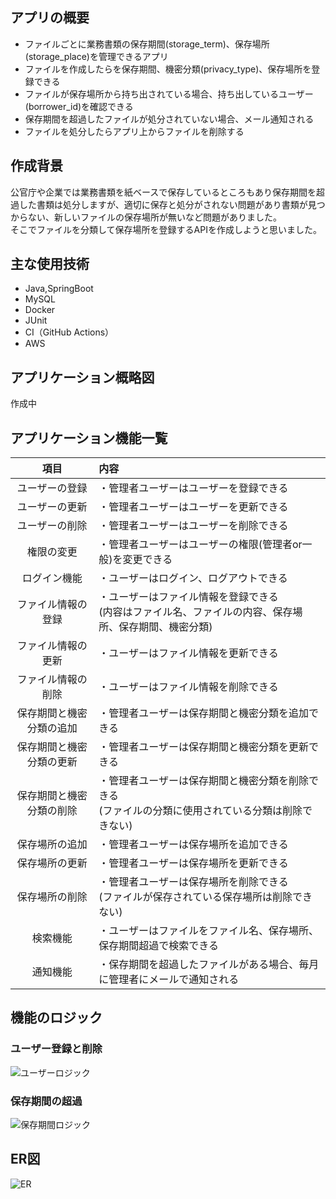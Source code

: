 ## アプリの概要
* ファイルごとに業務書類の保存期間(storage_term)、保存場所(storage_place)を管理できるアプリ
* ファイルを作成したらを保存期間、機密分類(privacy_type)、保存場所を登録できる
* ファイルが保存場所から持ち出されている場合、持ち出しているユーザー(borrower_id)を確認できる
* 保存期間を超過したファイルが処分されていない場合、メール通知される
* ファイルを処分したらアプリ上からファイルを削除する

## 作成背景
公官庁や企業では業務書類を紙ベースで保存しているところもあり保存期間を超過した書類は処分しますが、適切に保存と処分がされない問題があり書類が見つからない、新しいファイルの保存場所が無いなど問題がありました。<br>
そこでファイルを分類して保存場所を登録するAPIを作成しようと思いました。

## 主な使用技術
* Java,SpringBoot
* MySQL
* Docker
* JUnit
* CI（GitHub Actions）
* AWS

## アプリケーション概略図
作成中

## アプリケーション機能一覧
| 項目 | 内容 |
| :----: | :----------------------- |
| ユーザーの登録 | ・管理者ユーザーはユーザーを登録できる |
| ユーザーの更新 | ・管理者ユーザーはユーザーを更新できる |
| ユーザーの削除 | ・管理者ユーザーはユーザーを削除できる |
| 権限の変更 | ・管理者ユーザーはユーザーの権限(管理者or一般)を変更できる |
| ログイン機能 | ・ユーザーはログイン、ログアウトできる |
| ファイル情報の登録 | ・ユーザーはファイル情報を登録できる<br> (内容はファイル名、ファイルの内容、保存場所、保存期間、機密分類) |
| ファイル情報の更新 | ・ユーザーはファイル情報を更新できる |
| ファイル情報の削除 | ・ユーザーはファイル情報を削除できる　　|
| 保存期間と機密分類の追加 | ・管理者ユーザーは保存期間と機密分類を追加できる　　|
| 保存期間と機密分類の更新 | ・管理者ユーザーは保存期間と機密分類を更新できる　　|
| 保存期間と機密分類の削除 | ・管理者ユーザーは保存期間と機密分類を削除できる<br> (ファイルの分類に使用されている分類は削除できない)　　|
| 保存場所の追加 | ・管理者ユーザーは保存場所を追加できる　　|
| 保存場所の更新 | ・管理者ユーザーは保存場所を更新できる　　|
| 保存場所の削除 | ・管理者ユーザーは保存場所を削除できる<br> (ファイルが保存されている保存場所は削除できない)　　|
| 検索機能 | ・ユーザーはファイルをファイル名、保存場所、保存期間超過で検索できる |
| 通知機能 | ・保存期間を超過したファイルがある場合、毎月に管理者にメールで通知される |

## 機能のロジック
### ユーザー登録と削除
![ユーザーロジック](https://github.com/chie-hira/documents-management-API/assets/148871501/da98f568-1c3b-4cb3-a0ca-7dbd7c86ca63)

### 保存期間の超過
![保存期間ロジック](https://github.com/chie-hira/documents-management-API/assets/148871501/5c31e261-a362-45e0-aa88-68fad33c4839)

## ER図
![ER](https://github.com/chie-hira/documents-management-API/assets/148871501/78f6d473-c7ee-43a1-b4c8-83b71a54bb9b)




